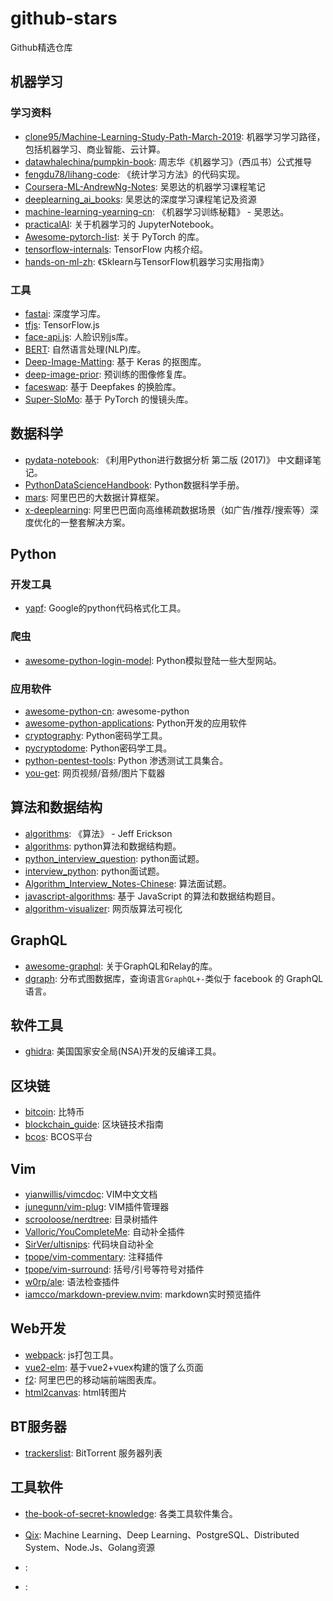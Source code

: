# github-stars
Github精选仓库


## 机器学习

### 学习资料
- [clone95/Machine-Learning-Study-Path-March-2019](https://github.com/clone95/Machine-Learning-Study-Path-March-2019): 机器学习学习路径，包括机器学习、商业智能、云计算。
- [datawhalechina/pumpkin-book](https://github.com/datawhalechina/pumpkin-book): 周志华《机器学习》（西瓜书）公式推导
- [fengdu78/lihang-code](https://github.com/fengdu78/lihang-code): 《统计学习方法》的代码实现。
- [Coursera-ML-AndrewNg-Notes](https://github.com/fengdu78/Coursera-ML-AndrewNg-Notes): 吴恩达的机器学习课程笔记
- [deeplearning_ai_books](https://github.com/fengdu78/deeplearning_ai_books): 吴恩达的深度学习课程笔记及资源
- [machine-learning-yearning-cn](https://github.com/AcceptedDoge/machine-learning-yearning-cn): 《机器学习训练秘籍》 - 吴恩达。
- [practicalAI](https://github.com/GokuMohandas/practicalAI): 关于机器学习的 JupyterNotebook。
- [Awesome-pytorch-list](https://github.com/bharathgs/Awesome-pytorch-list): 关于 PyTorch 的库。
- [tensorflow-internals](https://github.com/horance-liu/tensorflow-internals): TensorFlow 内核介绍。
- [hands-on-ml-zh](https://github.com/apachecn/hands-on-ml-zh): 《Sklearn与TensorFlow机器学习实用指南》

### 工具
- [fastai](https://github.com/fastai/fastai): 深度学习库。
- [tfjs](https://github.com/tensorflow/tfjs): TensorFlow.js
- [face-api.js](https://github.com/justadudewhohacks/face-api.js): 人脸识别js库。
- [BERT](https://github.com/google-research/bert): 自然语言处理(NLP)库。
- [Deep-Image-Matting](https://github.com/foamliu/Deep-Image-Matting): 基于 Keras 的抠图库。
- [deep-image-prior](https://github.com/DmitryUlyanov/deep-image-prior): 预训练的图像修复库。
- [faceswap](https://github.com/deepfakes/faceswap): 基于 Deepfakes 的换脸库。
- [Super-SloMo](https://github.com/avinashpaliwal/Super-SloMo): 基于 PyTorch 的慢镜头库。


## 数据科学

- [pydata-notebook](https://github.com/BrambleXu/pydata-notebook): 《利用Python进行数据分析 第二版 (2017)》 中文翻译笔记。
- [PythonDataScienceHandbook](https://github.com/jakevdp/PythonDataScienceHandbook): Python数据科学手册。
- [mars](https://github.com/mars-project/mars): 阿里巴巴的大数据计算框架。
- [x-deeplearning](https://github.com/alibaba/x-deeplearning): 阿里巴巴面向高维稀疏数据场景（如广告/推荐/搜索等）深度优化的一整套解决方案。


## Python

### 开发工具

- [yapf](https://github.com/google/yapf): Google的python代码格式化工具。

### 爬虫
- [awesome-python-login-model](https://github.com/CriseLYJ/awesome-python-login-model): Python模拟登陆一些大型网站。

### 应用软件
- [awesome-python-cn](https://github.com/jobbole/awesome-python-cn): awesome-python
- [awesome-python-applications](https://github.com/mahmoud/awesome-python-applications): Python开发的应用软件
- [cryptography](https://github.com/pyca/cryptography): Python密码学工具。
- [pycryptodome](https://github.com/Legrandin/pycryptodome): Python密码学工具。
- [python-pentest-tools](https://github.com/dloss/python-pentest-tools): Python 渗透测试工具集合。
- [you-get](https://github.com/soimort/you-get): 网页视频/音频/图片下载器


## 算法和数据结构

- [algorithms](https://github.com/jeffgerickson/algorithms): 《算法》 - Jeff Erickson
- [algorithms](https://github.com/keon/algorithms): python算法和数据结构题。
- [python_interview_question](https://github.com/kenwoodjw/python_interview_question): python面试题。
- [interview_python](https://github.com/taizilongxu/interview_python): python面试题。
- [Algorithm_Interview_Notes-Chinese](https://github.com/imhuay/Algorithm_Interview_Notes-Chinese): 算法面试题。
- [javascript-algorithms](https://github.com/trekhleb/javascript-algorithms): 基于 JavaScript 的算法和数据结构题目。
- [algorithm-visualizer](https://github.com/algorithm-visualizer/algorithm-visualizer): 网页版算法可视化


## GraphQL

- [awesome-graphql](https://github.com/chentsulin/awesome-graphql): 关于GraphQL和Relay的库。
- [dgraph](https://github.com/dgraph-io/dgraph): 分布式图数据库，查询语言`GraphQL+-`类似于 facebook 的 GraphQL 语言。


## 软件工具


- [ghidra](https://github.com/NationalSecurityAgency/ghidra): 美国国家安全局(NSA)开发的反编译工具。


## 区块链

- [bitcoin](https://github.com/bitcoin/bitcoin): 比特币
- [blockchain_guide](https://github.com/yeasy/blockchain_guide): 区块链技术指南
- [bcos](https://github.com/bcosorg/bcos): BCOS平台


## Vim

- [yianwillis/vimcdoc](https://github.com/yianwillis/vimcdoc): VIM中文文档
- [junegunn/vim-plug](https://github.com/junegunn/vim-plug): VIM插件管理器
- [scrooloose/nerdtree](https://github.com/scrooloose/nerdtree): 目录树插件
- [Valloric/YouCompleteMe](https://github.com/Valloric/YouCompleteMe): 自动补全插件
- [SirVer/ultisnips](https://github.com/SirVer/ultisnips): 代码块自动补全
- [tpope/vim-commentary](https://github.com/tpope/vim-commentary): 注释插件
- [tpope/vim-surround](https://github.com/tpope/vim-surround): 括号/引号等符号对插件
- [w0rp/ale](https://github.com/w0rp/ale): 语法检查插件
- [iamcco/markdown-preview.nvim](https://github.com/iamcco/markdown-preview.nvim): markdown实时预览插件


## Web开发

- [webpack](https://github.com/webpack/webpack): js打包工具。
- [vue2-elm](https://github.com/bailicangdu/vue2-elm): 基于vue2+vuex构建的饿了么页面
- [f2](https://github.com/antvis/f2): 阿里巴巴的移动端前端图表库。
- [html2canvas](https://github.com/niklasvh/html2canvas): html转图片


## BT服务器

- [trackerslist](https://github.com/ngosang/trackerslist): BitTorrent 服务器列表

## 工具软件
- [the-book-of-secret-knowledge](https://github.com/trimstray/the-book-of-secret-knowledge): 各类工具软件集合。


- [Qix](https://github.com/ty4z2008/Qix): Machine Learning、Deep Learning、PostgreSQL、Distributed System、Node.Js、Golang资源
- [](): 
- [](): 
